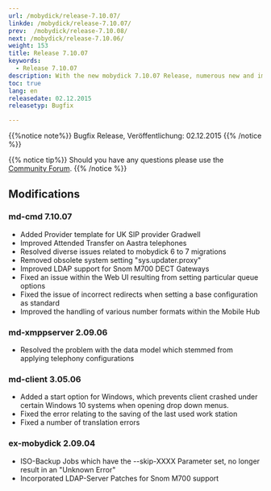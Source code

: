 ```yaml
---
url: /mobydick/release-7.10.07/
linkde: /mobydick/release-7.10.07/
prev:  /mobydick/release-7.10.08/
next: /mobydick/release-7.10.06/
weight: 153
title: Release 7.10.07
keywords: 
  - Release 7.10.07
description: With the new mobydick 7.10.07 Release, numerous new and improved functions are now available.
toc: true
lang: en
releasedate: 02.12.2015 
releasetyp: Bugfix

---
```


{{%notice note%}}
Bugfix Release, Veröffentlichung: 02.12.2015 
{{% /notice %}}

{{% notice tip%}}
Should you have any questions please use the [Community Forum](http://community.pascom.net/forum.php?langid=6 "Visit our Forum").
{{% /notice %}}


## Modifications


### md-cmd 7.10.07

*   Added Provider template for UK SIP provider Gradwell
*   Improved Attended Transfer on Aastra telephones
*   Resolved diverse issues related to mobydick 6 to 7 migrations
*   Removed obsolete system setting "sys.updater.proxy"
*   Improved LDAP support for Snom M700 DECT Gateways
*   Fixed an issue within the Web UI resulting from setting particular queue options 
*   Fixed the issue of incorrect redirects when setting a base configuration as standard
*   Improved the handling of various number formats within the Mobile Hub

### md-xmppserver 2.09.06
*   Resolved the problem with the data model which stemmed from applying telephony configurations

### md-client 3.05.06
*   Added a start option for Windows, which prevents client crashed under certain Windows 10 systems when opening drop down menus.
*   Fixed the error relating to the saving of the last used work station 
*   Fixed a number of translation errors

### ex-mobydick 2.09.04
*   ISO-Backup Jobs which have the --skip-XXXX Parameter set, no longer result in an "Unknown Error"
*   Incorporated LDAP-Server Patches for Snom M700 support
